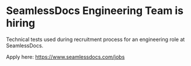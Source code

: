 # SeamlessDocs Engineering Team is hiring
Technical tests used during recruitment process for an engineering role at SeamlessDocs.

Apply here: https://www.seamlessdocs.com/jobs
